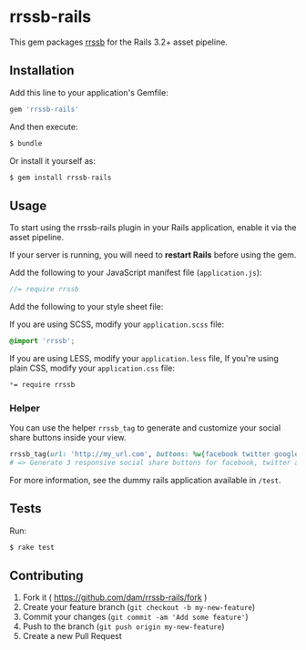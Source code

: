 # rrssb-rails

This gem packages [rrssb](https://github.com/kni-labs/rrssb) for the Rails 3.2+ asset pipeline.

## Installation

Add this line to your application's Gemfile:

```ruby
gem 'rrssb-rails'
```

And then execute:
```bash
$ bundle
```

Or install it yourself as:
```bash
$ gem install rrssb-rails
```
## Usage

To start using the rrssb-rails plugin in your Rails application, enable it via the asset pipeline.

If your server is running, you will need to **restart Rails** before using the gem.

Add the following to your JavaScript manifest file (`application.js`):
```js
//= require rrssb
```

Add the following to your style sheet file:

If you are using SCSS, modify your `application.scss` file:
```scss
@import 'rrssb';
```

If you are using LESS, modify your `application.less` file,
If you're using plain CSS, modify your `application.css` file:
```css
*= require rrssb
```

### Helper

You can use the helper `rrssb_tag` to generate and customize your social share buttons inside your view.

```ruby
rrssb_tag(url: 'http://my_url.com', buttons: %w{facebook twitter google_plus})
# => Generate 3 responsive social share buttons for facebook, twitter and google+ in this order
```

For more information, see the dummy rails application available in `/test`.

## Tests

Run:
```bash
$ rake test
```

## Contributing

1. Fork it ( https://github.com/dam/rrssb-rails/fork )
2. Create your feature branch (`git checkout -b my-new-feature`)
3. Commit your changes (`git commit -am 'Add some feature'`)
4. Push to the branch (`git push origin my-new-feature`)
5. Create a new Pull Request
